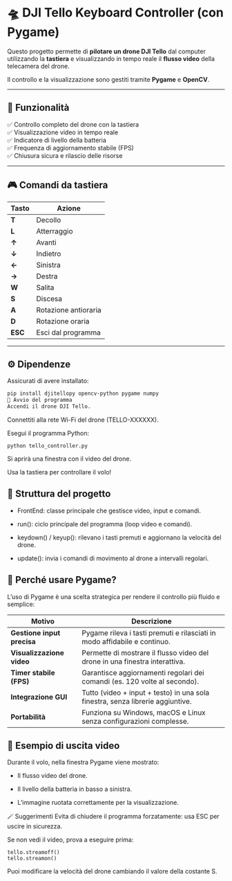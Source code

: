 # 🛸 DJI Tello Keyboard Controller (con Pygame)

Questo progetto permette di **pilotare un drone DJI Tello** dal computer utilizzando la **tastiera** e visualizzando in tempo reale il **flusso video** della telecamera del drone.

Il controllo e la visualizzazione sono gestiti tramite **Pygame** e **OpenCV**.

---

## 🎯 Funzionalità

✅ Controllo completo del drone con la tastiera  
✅ Visualizzazione video in tempo reale  
✅ Indicatore di livello della batteria  
✅ Frequenza di aggiornamento stabile (FPS)  
✅ Chiusura sicura e rilascio delle risorse

---

## 🎮 Comandi da tastiera

| Tasto | Azione |
|-------|--------|
| **T** | Decollo |
| **L** | Atterraggio |
| **↑** | Avanti |
| **↓** | Indietro |
| **←** | Sinistra |
| **→** | Destra |
| **W** | Salita |
| **S** | Discesa |
| **A** | Rotazione antioraria |
| **D** | Rotazione oraria |
| **ESC** | Esci dal programma |

---

## ⚙️ Dipendenze

Assicurati di avere installato:

```bash
pip install djitellopy opencv-python pygame numpy
🚀 Avvio del programma
Accendi il drone DJI Tello.
```

Connettiti alla rete Wi-Fi del drone (TELLO-XXXXXX).

Esegui il programma Python:

```
python tello_controller.py
```

Si aprirà una finestra con il video del drone.

Usa la tastiera per controllare il volo!

## 🧩 Struttura del progetto
- FrontEnd: classe principale che gestisce video, input e comandi.

- run(): ciclo principale del programma (loop video e comandi).

- keydown() / keyup(): rilevano i tasti premuti e aggiornano la velocità del drone.

- update(): invia i comandi di movimento al drone a intervalli regolari.

## 🧠 Perché usare Pygame?
L’uso di Pygame è una scelta strategica per rendere il controllo più fluido e semplice:

| Motivo	| Descrizione |
|-------|--------|
| **Gestione input precisa** |	Pygame rileva i tasti premuti e rilasciati in modo affidabile e continuo. |
| **Visualizzazione video** |	Permette di mostrare il flusso video del drone in una finestra interattiva. |
| **Timer stabile (FPS)** |	Garantisce aggiornamenti regolari dei comandi (es. 120 volte al secondo). |
| **Integrazione GUI** |	Tutto (video + input + testo) in una sola finestra, senza librerie aggiuntive. |
| **Portabilità**	| Funziona su Windows, macOS e Linux senza configurazioni complesse. |

## 🧰 Esempio di uscita video
Durante il volo, nella finestra Pygame viene mostrato:

- Il flusso video del drone.

- Il livello della batteria in basso a sinistra.

- L’immagine ruotata correttamente per la visualizzazione.

🪄 Suggerimenti
Evita di chiudere il programma forzatamente: usa ESC per uscire in sicurezza.

Se non vedi il video, prova a eseguire prima:

```
tello.streamoff()
tello.streamon()
```

Puoi modificare la velocità del drone cambiando il valore della costante S.
